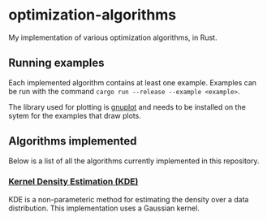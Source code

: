 # optimization-algorithms
My implementation of various optimization algorithms, in Rust.

## Running examples
Each implemented algorithm contains at least one example.
Examples can be run with the command `cargo run --release --example <example>`.

The library used for plotting is [gnuplot](http://www.gnuplot.info/) and needs to be installed
on the sytem for the examples that draw plots.


## Algorithms implemented
Below is a list of all the algorithms currently implemented in this repository.

### [Kernel Density Estimation (KDE)](./kde)
KDE is a non-parameteric method for estimating the density over a data distribution.
This implementation uses a Gaussian kernel.
